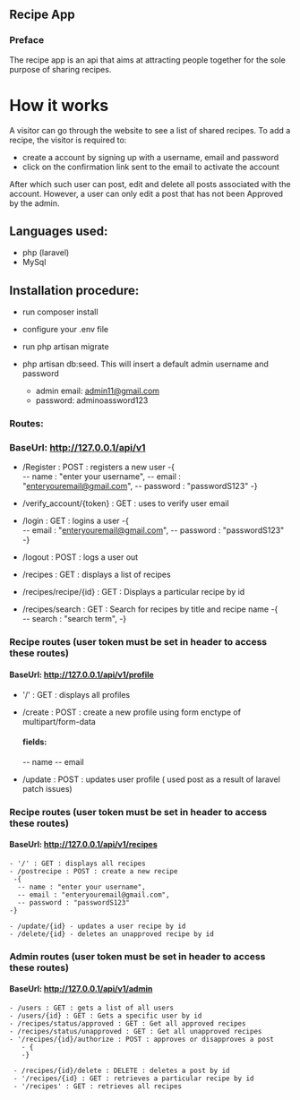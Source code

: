 ## Recipe App

### Preface
The recipe app is an api that aims at attracting people together for the sole purpose of sharing recipes.
<br/> 

# How it works
 A visitor can go through the website to see a list of shared recipes.
To add a recipe, the visitor is required to:
  - create a account by signing up with a username, email and password
  - click on the confirmation link sent to the email to activate the account

After which such user can post, edit and delete all posts associated with the account. However, a user can only edit a post that has not been 
Approved by the admin.

## Languages used:
 - php (laravel)
 - MySql

## Installation procedure:
 - run composer install
 - configure your .env file
 - run php artisan migrate
 - php artisan db:seed.      This will insert a default admin username and password

    - admin email: admin11@gmail.com
    - password: adminoassword123
### Routes:
### BaseUrl: http://127.0.0.1/api/v1

- /Register : POST  : registers a new user
   -{  
      -- name : "enter your username",
      -- email : "enteryouremail@gmail.com",
      -- password : "passwordS123"
   -}

- /verify_account/{token} : GET  : uses to verify user email

- /login : GET : logins a user
   -{  
      -- email : "enteryouremail@gmail.com",
      -- password : "passwordS123"
   -}

- /logout : POST : logs a user out

- /recipes : GET : displays a list of recipes

- /recipes/recipe/{id} : GET : Displays a particular recipe by id

- /recipes/search : GET : Search for recipes by title and recipe name 
   -{  
      -- search : "search term",
   -}

### Recipe routes (user token must be set in header to access these routes)

   #### BaseUrl: http://127.0.0.1/api/v1/profile

  - '/' : GET : displays all profiles
  - /create : POST : create a new profile using form enctype of multipart/form-data
      #### fields:
      -- name
      -- email
     
  - /update : POST : updates user profile ( used post as a result of laravel patch issues)


### Recipe routes (user token must be set in header to access these routes)

#### BaseUrl: http://127.0.0.1/api/v1/recipes

    - '/' : GET : displays all recipes
    - /postrecipe : POST : create a new recipe 
     -{  
      -- name : "enter your username",
      -- email : "enteryouremail@gmail.com",
      -- password : "passwordS123"
    -}
    
    - /update/{id} - updates a user recipe by id
    - /delete/{id} - deletes an unapproved recipe by id

### Admin routes (user token must be set in header to access these routes)

#### BaseUrl: http://127.0.0.1/api/v1/admin

    - /users : GET : gets a list of all users
    - /users/{id} : GET : Gets a specific user by id
    - /recipes/status/approved : GET : Get all approved recipes
    - /recipes/status/unapproved : GET : Get all unapproved recipes
    - '/recipes/{id}/authorize : POST : approves or disapproves a post
       - {
       -}
     
     - /recipes/{id}/delete : DELETE : deletes a post by id
     - '/recipes/{id} : GET : retrieves a particular recipe by id
     - '/recipes' : GET : retrieves all recipes

